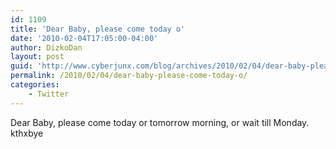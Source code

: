 ```yaml
---
id: 1109
title: 'Dear Baby, please come today o'
date: '2010-02-04T17:05:00-04:00'
author: DizkoDan
layout: post
guid: 'http://www.cyberjunx.com/blog/archives/2010/02/04/dear-baby-please-come-today-o/'
permalink: /2010/02/04/dear-baby-please-come-today-o/
categories:
    - Twitter
---
```


Dear Baby, please come today or tomorrow morning, or wait till Monday. kthxbye